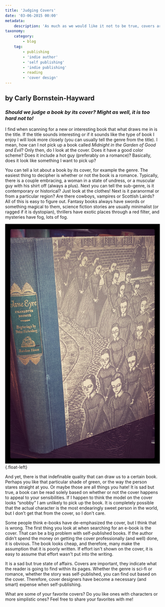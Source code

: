 ```yaml
---
title: 'Judging Covers'
date: '03-06-2015 00:00'
metadata:
    description: 'As much as we would like it not to be true, covers are important when deciding which book to purchase. Self-published books are no different, so learn more about what readers think here!'
taxonomy:
    category:
        - blog
    tag:
        - publishing
        - 'indie author'
        - 'self publishing'
        - 'indie publishing'
        - reading
        - 'cover design'
---
```


## by Carly Bornstein-Hayward

### _Should we judge a book by its cover? Might as well, it is too hard not to!_

I find when scanning for a new or interesting book that what draws me in is the title. If the title sounds interesting or if it sounds like the type of book I enjoy I will look more closely (you can usually tell the genre from the title). I mean, how can I not pick up a book called _Midnight in the Garden of Good and Evil_? Only then, do I look at the cover. Does it have a good color scheme? Does it include a hot guy (preferably on a romance)? Basically, does it look like something I want to pick up?

You can tell a lot about a book by its cover, for example the genre. The easiest thing to decipher is whether or not the book is a romance. Typically, there is a couple embracing, a woman in a state of undress, or a muscular guy with his shirt off (always a plus). Next you can tell the sub-genre, is it contemporary or historical? Just look at the clothes! Next is it paranormal or from a particular region? Are there cowboys, vampires or Scottish Lairds? All of this is easy to figure out. Fantasy books always have swords or something magical to them, science fiction stories are usually minimalist (or ragged if it is dystopian), thrillers have exotic places through a red filter, and mysteries have fog, lots of fog.

![Cover of Jane Eyre](Book_Light_Editorial_Jane_Eyre.jpg?cropResize=450,450){.float-left}

And yet, there is that indefinable quality that can draw us to a certain book. Perhaps you like that particular shade of green, or the way the person stares straight at you. Or maybe those are all things you hate! It is sad but true, a book can be read solely based on whether or not the cover happens to appeal to your sensibilities. If I happen to think the model on the cover looks “snobby” I am unlikely to pick up the book. It is completely possible that the actual character is the most endearingly sweet person in the world, but I don’t get that from the cover, so I don’t care.

Some people think e-books have de-emphasized the cover, but I think that is wrong. The first thing you look at when searching for an e-book is the cover. That can be a big problem with self-published books. If the author didn’t spend the money on getting the cover professionally (and well) done, it is obvious. The book looks cheap, and therefore, many make the assumption that it is poorly written. If effort isn't shown on the cover, it is easy to assume that effort wasn't put into the writing.

It is a sad but true state of affairs. Covers are important, they indicate what the reader is going to find within its pages. Whether the genre is sci-fi or romance, whether the story was self-published, you can find out based on the cover. Therefore, cover designers have become a necessary (and smart) expense when self-publishing.

What are some of your favorite covers? Do you like ones with characters or more simplistic ones? Feel free to share your favorites with me!
